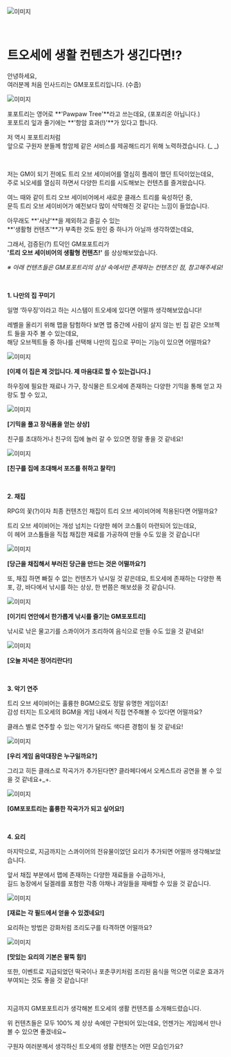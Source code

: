 ![이미지](./images/toslife00.jpg)

&nbsp;

# 트오세에 생활 컨텐츠가 생긴다면!?

안녕하세요,  
여러분께 처음 인사드리는 GM포포트리입니다. (수줍)

![이미지](./images/toslife01.jpg)
 
포포트리는 영어로 **'Pawpaw Tree'**라고 쓰는데요, (포포리온 아닙니다.)  
포포트리 잎과 줄기에는 **'항암 효과(!)'**가 있다고 합니다.

저 역시 포포트리처럼  
앞으로 구원자 분들께 항암제 같은 서비스를 제공해드리기 위해 노력하겠습니다. (_ _)

&nbsp;

저는 GM이 되기 전에도 트리 오브 세이비어를 열심히 플레이 했던 트덕이었는데요,  
주로 뇌오세를 열심히 하면서 다양한 트리를 시도해보는 컨텐츠를 즐겨왔습니다.

여느 때와 같이 트리 오브 세이비어에서 새로운 클래스 트리를 육성하던 중,  
문득 트리 오브 세이비어가 예전보다 많이 삭막해진 것 같다는 느낌이 들었습니다.

아무래도 **'사냥'**을 제외하고 즐길 수 있는  
**'생활형 컨텐츠'**가 부족한 것도 원인 중 하나가 아닐까 생각하였는데요,

그래서, 검증된(?) 트덕인 GM포포트리가  
**'트리 오브 세이비어의 생활형 컨텐츠!'** 를 상상해보았습니다.

*※ 아래 컨텐츠들은 GM포포트리의 상상 속에서만 존재하는 컨텐츠인 점, 참고해주세요!*

&nbsp;

**1. 나만의 집 꾸미기** 

일명 ‘하우징’이라고 하는 시스템이 트오세에 있다면 어떨까 생각해보았습니다!

레벨을 올리기 위해 맵을 탐험하다 보면 맵 중간에 사람이 살지 않는 빈 집 같은 오브젝트 들을 자주 볼 수 있는데요,  
해당 오브젝트들 중 하나를 선택해 나만의 집으로 꾸미는 기능이 있으면 어떨까요?

![이미지](./images/toslife02.jpg)

**[이제 이 집은 제 것입니다. 제 마음대로 할 수 있는겁니다.]**

하우징에 필요한 재료나 가구, 장식물은 트오세에 존재하는 다양한 기믹을 통해 얻고 자랑도 할 수 있고,

![이미지](./images/toslife03.jpg)

**[기믹을 풀고 장식품을 얻는 상상]**

친구를 초대하거나 친구의 집에 놀러 갈 수 있으면 정말 좋을 것 같네요!

![이미지](./images/toslife04.jpg)

**[친구를 집에 초대해서 포즈를 취하고 찰칵!]**

&nbsp;

**2. 채집**

RPG의 꽃(?)이자 최종 컨텐츠인 채집이 트리 오브 세이비어에 적용된다면 어떨까요?

트리 오브 세이비어는 개성 넘치는 다양한 헤어 코스튬이 마련되어 있는데요,  
이 헤어 코스튬들을 직접 채집한 재료를 가공하여 만들 수도 있을 것 같습니다!

![이미지](./images/toslife05.jpg)

**[당근을 채집해서 부러진 당근을 만드는 것은 어떨까요?]**

또, 채집 하면 빠질 수 없는 컨텐츠가 낚시일 것 같은데요, 트오세에 존재하는 다양한 폭포, 강, 바다에서 낚시를 하는 상상, 한 번쯤은 해보셨을 것 같습니다.

![이미지](./images/toslife06.jpg)

**[이기티 연안에서 한가롭게 낚시를 즐기는 GM포포트리]**

낚시로 낚은 물고기를 스콰이어가 조리하여 음식으로 만들 수도 있을 것 같네요!

![이미지](./images/toslife07.jpg)

**[오늘 저녁은 정어리란다!]**

&nbsp;

**3. 악기 연주**

트리 오브 세이비어는 훌륭한 BGM으로도 정말 유명한 게임이죠!  
감성 터지는 트오세의 BGM을 게임 내에서 직접 연주해볼 수 있다면 어떨까요?

클래스 별로 연주할 수 있는 악기가 달라도 색다른 경험이 될 것 같네요!

![이미지](./images/toslife08.jpg)

**[우리 게임 음악대장은 누구일까요?]**

그리고 히든 클래스로 작곡가가 추가된다면? 클라페다에서 오케스트라 공연을 볼 수 있을 것 같네요+_+.

![이미지](./images/toslife09.jpg)

**[GM포포트리는 훌륭한 작곡가가 되고 싶어요!]**

&nbsp; 

**4. 요리**

마지막으로, 지금까지는 스콰이어의 전유물이었던 요리가 추가되면 어떨까 생각해보았습니다.

앞서 채집 부분에서 맵에 존재하는 다양한 재료들을 수급하거나,  
길드 농장에서 딜겔레를 포함한 각종 야채나 과일들을 재배할 수 있을 것 같습니다.

![이미지](./images/toslife10.jpg)

**[재료는 각 필드에서 얻을 수 있겠네요!]**

요리하는 방법은 강화처럼 조리도구를 타격하면 어떨까요?

![이미지](./images/toslife11.jpg)

**[맛있는 요리의 기본은 팔뚝 힘!]**

또한, 이벤트로 지급되었던 떡국이나 포춘쿠키처럼 조리된 음식을 먹으면 이로운 효과가 부여되는 것도 좋을 것 같습니다!

&nbsp; 

지금까지 GM포포트리가 생각해본 트오세의 생활 컨텐츠를 소개해드렸습니다.

위 컨텐츠들은 모두 100% 제 상상 속에만 구현되어 있는데요, 언젠가는 게임에서 만나 볼 수 있으면 좋겠네요~ 

구원자 여러분께서 생각하신 트오세의 생활 컨텐츠는 어떤 모습인가요?